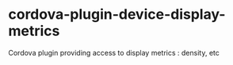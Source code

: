 # cordova-plugin-device-display-metrics
Cordova plugin providing access to display metrics : density, etc
